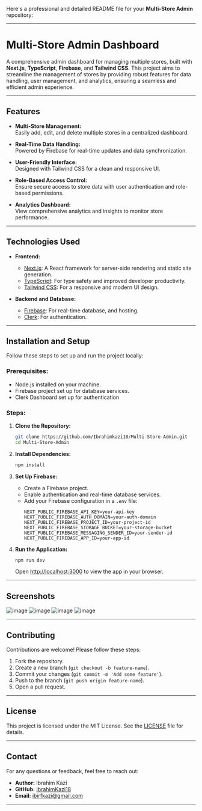 Here's a professional and detailed README file for your **Multi-Store Admin** repository:  

---

# **Multi-Store Admin Dashboard**  

A comprehensive admin dashboard for managing multiple stores, built with **Next.js**, **TypeScript**, **Firebase**, and **Tailwind CSS**. This project aims to streamline the management of stores by providing robust features for data handling, user management, and analytics, ensuring a seamless and efficient admin experience.

---

## **Features**  

- **Multi-Store Management:**  
  Easily add, edit, and delete multiple stores in a centralized dashboard.  

- **Real-Time Data Handling:**  
  Powered by Firebase for real-time updates and data synchronization.  

- **User-Friendly Interface:**  
  Designed with Tailwind CSS for a clean and responsive UI.  

- **Role-Based Access Control:**  
  Ensure secure access to store data with user authentication and role-based permissions.  

- **Analytics Dashboard:**  
  View comprehensive analytics and insights to monitor store performance.  

---

## **Technologies Used**  

- **Frontend:**  
  - [Next.js](https://nextjs.org/): A React framework for server-side rendering and static site generation.  
  - [TypeScript](https://www.typescriptlang.org/): For type safety and improved developer productivity.  
  - [Tailwind CSS](https://tailwindcss.com/): For a responsive and modern UI design.  

- **Backend and Database:**  
  - [Firebase](https://firebase.google.com/): For real-time database, and hosting.
  - [Clerk](https://clerk.com/): For authentication.  

---

## **Installation and Setup**  

Follow these steps to set up and run the project locally:  

### **Prerequisites:**  
- Node.js installed on your machine.  
- Firebase project set up for database services.
- Clerk Dashboard set up for authentication

### **Steps:**  

1. **Clone the Repository:**  
   ```bash  
   git clone https://github.com/Ibrahimkazi18/Multi-Store-Admin.git  
   cd Multi-Store-Admin  
   ```  

2. **Install Dependencies:**  
   ```bash  
   npm install  
   ```  

3. **Set Up Firebase:**  
   - Create a Firebase project.  
   - Enable authentication and real-time database services.  
   - Add your Firebase configuration in a `.env` file:  
     ```env  
     NEXT_PUBLIC_FIREBASE_API_KEY=your-api-key  
     NEXT_PUBLIC_FIREBASE_AUTH_DOMAIN=your-auth-domain  
     NEXT_PUBLIC_FIREBASE_PROJECT_ID=your-project-id  
     NEXT_PUBLIC_FIREBASE_STORAGE_BUCKET=your-storage-bucket  
     NEXT_PUBLIC_FIREBASE_MESSAGING_SENDER_ID=your-sender-id  
     NEXT_PUBLIC_FIREBASE_APP_ID=your-app-id  
     ```  

4. **Run the Application:**  
   ```bash  
   npm run dev  
   ```  
   Open [http://localhost:3000](http://localhost:3000) to view the app in your browser.  

---

## **Screenshots**  
 ![image](https://github.com/user-attachments/assets/16ea80b0-1251-42fe-8f9b-f580cc24a1e9)
 ![image](https://github.com/user-attachments/assets/5e2a262a-431d-4e7b-ac92-618590ada746)
 ![image](https://github.com/user-attachments/assets/9c4e0cef-1939-4b7f-a60b-f48299c28132)
 ![image](https://github.com/user-attachments/assets/ee3d88b7-e01d-463b-933a-0b44231ab0d8)


---

## **Contributing**  

Contributions are welcome! Please follow these steps:  
1. Fork the repository.  
2. Create a new branch (`git checkout -b feature-name`).  
3. Commit your changes (`git commit -m 'Add some feature'`).  
4. Push to the branch (`git push origin feature-name`).  
5. Open a pull request.  

---

## **License**  

This project is licensed under the MIT License. See the [LICENSE](./LICENSE) file for details.  

---

## **Contact**  

For any questions or feedback, feel free to reach out:  
- **Author:** Ibrahim Kazi  
- **GitHub:** [IbrahimKazi18](https://github.com/IbrahimKazi18)  
- **Email:** ibirfkazi@gmail.com  

---
